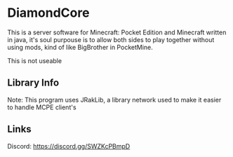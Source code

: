 # DiamondCore

This is a server software for Minecraft: Pocket Edition and Minecraft
written in java, it's soul purpouse is to allow both sides to play
together without using mods, kind of like BigBrother in PocketMine.

This is not useable

## Library Info
Note: This program uses JRakLib, a library network used to make it easier
to handle MCPE client's

## Links
Discord:
https://discord.gg/SWZKcPBmpD
